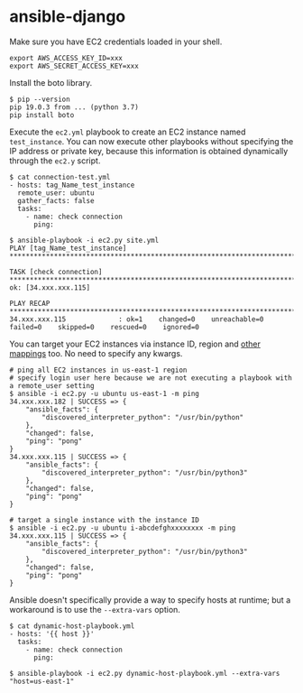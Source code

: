 # ansible-django

Make sure you have EC2 credentials loaded in your shell.
```
export AWS_ACCESS_KEY_ID=xxx
export AWS_SECRET_ACCESS_KEY=xxx
```

Install the boto library.
```
$ pip --version
pip 19.0.3 from ... (python 3.7)
pip install boto
```

Execute the `ec2.yml` playbook to create an EC2 instance named `test_instance`.
You can now execute other playbooks without specifying the IP address or private key, because this information is obtained dynamically through the `ec2.y` script.
```
$ cat connection-test.yml
- hosts: tag_Name_test_instance
  remote_user: ubuntu
  gather_facts: false
  tasks:
    - name: check connection
      ping:

$ ansible-playbook -i ec2.py site.yml
PLAY [tag_Name_test_instance] ************************************************************************************

TASK [check connection] ******************************************************************************************
ok: [34.xxx.xxx.115]

PLAY RECAP *******************************************************************************************************
34.xxx.xxx.115             : ok=1    changed=0    unreachable=0    failed=0    skipped=0    rescued=0    ignored=0
```

You can target your EC2 instances via instance ID, region and [other mappings](https://docs.ansible.com/ansible/latest/user_guide/intro_dynamic_inventory.html#inventory-script-example-aws-ec2) too. No need to specify any kwargs.
```
# ping all EC2 instances in us-east-1 region
# specify login user here because we are not executing a playbook with a remote_user setting
$ ansible -i ec2.py -u ubuntu us-east-1 -m ping
34.xxx.xxx.182 | SUCCESS => {
    "ansible_facts": {
        "discovered_interpreter_python": "/usr/bin/python"
    },
    "changed": false,
    "ping": "pong"
}
34.xxx.xxx.115 | SUCCESS => {
    "ansible_facts": {
        "discovered_interpreter_python": "/usr/bin/python3"
    },
    "changed": false,
    "ping": "pong"
}

# target a single instance with the instance ID
$ ansible -i ec2.py -u ubuntu i-abcdefghxxxxxxxx -m ping
34.xxx.xxx.115 | SUCCESS => {
    "ansible_facts": {
        "discovered_interpreter_python": "/usr/bin/python3"
    },
    "changed": false,
    "ping": "pong"
}
```

Ansible doesn't specifically provide a way to specify hosts at runtime; but a workaround is to use the `--extra-vars` option.
```
$ cat dynamic-host-playbook.yml
- hosts: '{{ host }}'
  tasks:
    - name: check connection
      ping:
  	
$ ansible-playbook -i ec2.py dynamic-host-playbook.yml --extra-vars "host=us-east-1"
```
